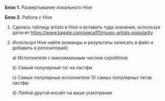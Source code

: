 **Блок 1.** Развертывание локального Hive

**Блок 2.** Работа с Hive
1) Сделать таблицу artists в Hive и вставить туда значения, используя датасет
https://www.kaggle.com/pieca111/music-artists-popularity

2) Используя Hive найти (команды и результаты записать в файл и добавить в
репозиторий):

    a) Исполнителя с максимальным числом скробблов

    b) Самый популярный тэг на ластфм

    c) Самые популярные исполнители 10 самых популярных тегов ластфм

    d) Любой другой инсайт на ваше усмотрение